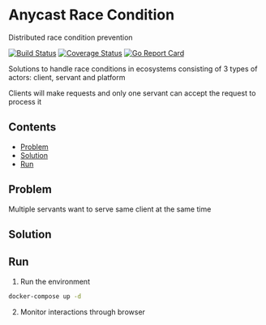# Anycast Race Condition
Distributed race condition prevention

[![Build Status](https://travis-ci.com/pouyanh/anycast.svg?branch=master)](https://travis-ci.com/pouyanh/anycast)
[![Coverage Status](https://coveralls.io/repos/github/pouyanh/anycast/badge.svg?branch=master)](https://coveralls.io/github/pouyanh/anycast?branch=master)
[![Go Report Card](https://goreportcard.com/badge/github.com/pouyanh/anycast/die-github-cache-die)](https://goreportcard.com/report/github.com/pouyanh/anycast)

Solutions to handle race conditions in ecosystems consisting of 3 types of actors: client, servant and platform

Clients will make requests and only one servant can accept the request to process it

## Contents
* [Problem](#problem)
* [Solution](#solution)
* [Run](#run)

## Problem
Multiple servants want to serve same client at the same time

## Solution

## Run
1. Run the environment
```bash
docker-compose up -d
```

2. Monitor interactions through browser

